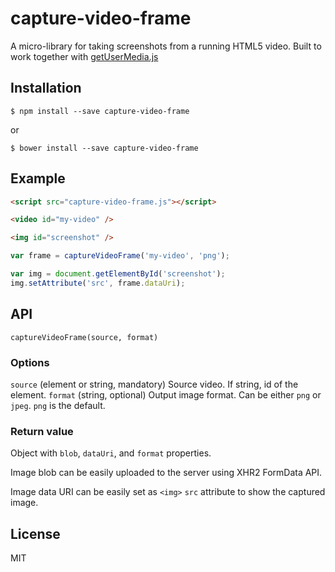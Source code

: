 # capture-video-frame

A micro-library for taking screenshots from a running HTML5 video. Built to work together with [getUserMedia.js](https://github.com/addyosmani/getUserMedia.js/)

## Installation

    $ npm install --save capture-video-frame

or

    $ bower install --save capture-video-frame

## Example

```html
<script src="capture-video-frame.js"></script>

<video id="my-video" />

<img id="screenshot" />
```

```js
var frame = captureVideoFrame('my-video', 'png');

var img = document.getElementById('screenshot');
img.setAttribute('src', frame.dataUri);
```

## API

```captureVideoFrame(source, format)```

### Options

```source``` (element or string, mandatory) Source video. If string, id of the element.
```format``` (string, optional) Output image format. Can be either `png` or `jpeg`. `png` is the default.

### Return value

Object with `blob`, `dataUri`, and `format` properties.

Image blob can be easily uploaded to the server using XHR2 FormData API.

Image data URI can be easily set as `<img>` `src` attribute to show the captured image.

## License

  MIT
